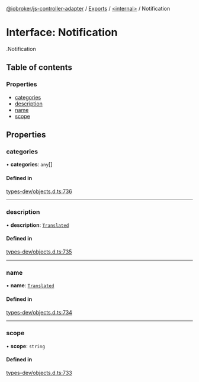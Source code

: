 [@iobroker/js-controller-adapter](../README.md) / [Exports](../modules.md) / [<internal\>](../modules/internal_.md) / Notification

# Interface: Notification

[<internal>](../modules/internal_.md).Notification

## Table of contents

### Properties

- [categories](internal_.Notification.md#categories)
- [description](internal_.Notification.md#description)
- [name](internal_.Notification.md#name)
- [scope](internal_.Notification.md#scope)

## Properties

### categories

• **categories**: `any`[]

#### Defined in

[types-dev/objects.d.ts:736](https://github.com/ioBroker/ioBroker.js-controller/blob/0b3c6e0e/packages/types-dev/objects.d.ts#L736)

___

### description

• **description**: [`Translated`](../modules/internal_.md#translated)

#### Defined in

[types-dev/objects.d.ts:735](https://github.com/ioBroker/ioBroker.js-controller/blob/0b3c6e0e/packages/types-dev/objects.d.ts#L735)

___

### name

• **name**: [`Translated`](../modules/internal_.md#translated)

#### Defined in

[types-dev/objects.d.ts:734](https://github.com/ioBroker/ioBroker.js-controller/blob/0b3c6e0e/packages/types-dev/objects.d.ts#L734)

___

### scope

• **scope**: `string`

#### Defined in

[types-dev/objects.d.ts:733](https://github.com/ioBroker/ioBroker.js-controller/blob/0b3c6e0e/packages/types-dev/objects.d.ts#L733)
